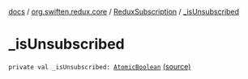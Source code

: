[docs](../../index.md) / [org.swiften.redux.core](../index.md) / [ReduxSubscription](index.md) / [_isUnsubscribed](./_is-unsubscribed.md)

# _isUnsubscribed

`private val _isUnsubscribed: `[`AtomicBoolean`](http://docs.oracle.com/javase/6/docs/api/java/util/concurrent/atomic/AtomicBoolean.html) [(source)](https://github.com/protoman92/KotlinRedux/tree/master/common\common-core\src\main\kotlin/org/swiften/redux/core/Subscription.kt#L61)